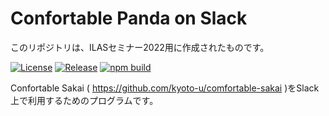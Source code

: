 # Confortable Panda on Slack
このリポジトリは、ILASセミナー2022用に作成されたものです。

[![License](https://img.shields.io/github/license/walnuts1018/ilas2022?color=orange?style=flat-square)](https://github.com/walnuts1018/ilas2022/blob/master/LICENSE)
[![Release](https://img.shields.io/github/v/release/kyoto-u/ilas2022?include_prereleases?style=flat-square)](https://github.com/kyoto-u/ilas2022/releases)
[![npm build](https://github.com/walnuts1018/ilas2022/actions/workflows/npm_build.yml/badge.svg?style=flat-square)](https://github.com/walnuts1018/ilas2022/actions/workflows/npm_build.yml?)

Confortable Sakai ( https://github.com/kyoto-u/comfortable-sakai )をSlack上で利用するためのプログラムです。 

## 
